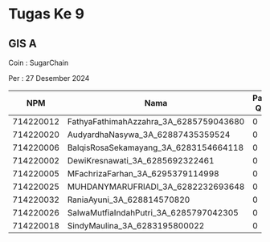 # Tugas Ke 9

## GIS A
Coin : SugarChain

Per : 27 Desember 2024

| NPM | Nama | Paid QR | Paid Coin |Nama Kab/Kot | Nama Kecamatan | Jumlah Data | 
|----------|----------|----------|----------|----------|----------|----------|
| 714220012 | FathyaFathimahAzzahra_3A_6285759043680   | 0 | 102 | - | - | 0 |
| 714220020 | AudyardhaNasywa_3A_62887435359524   | 0 | 67 | - | - | 0 |
| 714220006 | BalqisRosaSekamayang_3A_6283154664118   | 0 | 117 | - | - | 0 |
| 714220002 | DewiKresnawati_3A_6285692322461   | 0 | 34 | - | - | 0 |
| 714220005 | MFachrizaFarhan_3A_6295379114998   | 0 | 83 | - | - | 0 |
| 714220025 | MUHDANYMARUFRIADI_3A_6282232693648   | 0 | 62 | - | - | 0 |
| 714220032 | RaniaAyuni_3A_628814570820   | 0 | 1 | - | - | 0 |
| 714220026 | SalwaMutfiaIndahPutri_3A_6285797042305   | 0 | 119 | - | - | 0 |
| 714220018 | SindyMaulina_3A_6283195800022   | 0 | 13 | - | - | 0 |
